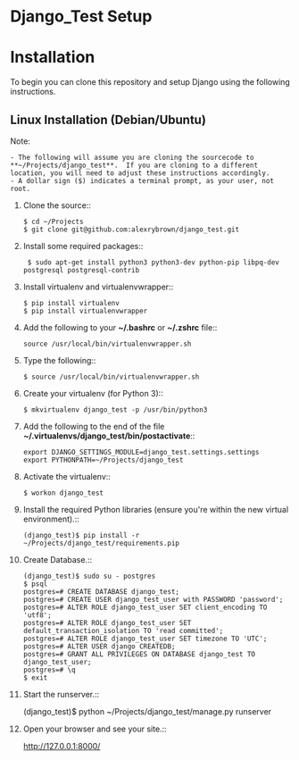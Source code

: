 Django_Test Setup
=================

Installation
============

To begin you can clone this repository and setup Django using the following instructions.

Linux Installation (Debian/Ubuntu)
----------------------------------

Note:

    - The following will assume you are cloning the sourcecode to **~/Projects/django_test**.  If you are cloning to a different location, you will need to adjust these instructions accordingly.
    - A dollar sign ($) indicates a terminal prompt, as your user, not root.

1.  Clone the source::

        $ cd ~/Projects
        $ git clone git@github.com:alexrybrown/django_test.git

2. Install some required packages::

        $ sudo apt-get install python3 python3-dev python-pip libpq-dev postgresql postgresql-contrib

3.  Install virtualenv and virtualenvwrapper::

        $ pip install virtualenv
        $ pip install virtualenvwrapper

4.  Add the following to your **~/.bashrc** or **~/.zshrc** file::

        source /usr/local/bin/virtualenvwrapper.sh

5.  Type the following::

        $ source /usr/local/bin/virtualenvwrapper.sh

6.  Create your virtualenv (for Python 3)::

        $ mkvirtualenv django_test -p /usr/bin/python3


7.  Add the following to the end of the file **~/.virtualenvs/django_test/bin/postactivate**::

        export DJANGO_SETTINGS_MODULE=django_test.settings.settings
        export PYTHONPATH=~/Projects/django_test

8.  Activate the virtualenv::

        $ workon django_test

9.  Install the required Python libraries (ensure you're within the new virtual environment).::

        (django_test)$ pip install -r ~/Projects/django_test/requirements.pip
        
10. Create Database.::

        (django_test)$ sudo su - postgres
        $ psql
        postgres=# CREATE DATABASE django_test;
        postgres=# CREATE USER django_test_user with PASSWORD 'password'; 
        postgres=# ALTER ROLE django_test_user SET client_encoding TO 'utf8';
        postgres=# ALTER ROLE django_test_user SET default_transaction_isolation TO 'read committed';
        postgres=# ALTER ROLE django_test_user SET timezone TO 'UTC';
        postgres=# ALTER USER django CREATEDB;
        postgres=# GRANT ALL PRIVILEGES ON DATABASE django_test TO django_test_user;
        postgres=# \q
        $ exit
        
11.  Start the runserver.::

        (django_test)$ python ~/Projects/django_test/manage.py runserver
        
12.  Open your browser and see your site.::

        http://127.0.0.1:8000/
